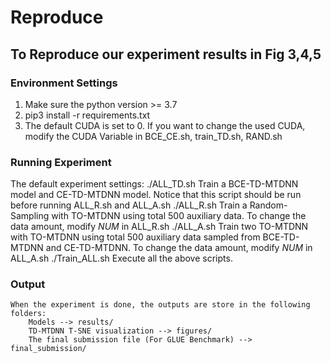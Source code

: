 # Reproduce
## To Reproduce our experiment results in  Fig 3,4,5
### Environment Settings
1. Make sure the python version >= 3.7
2. pip3 install -r requirements.txt
3. The default CUDA is set to 0. If you want to change the used CUDA, modify the CUDA Variable in BCE_CE.sh, train_TD.sh, RAND.sh
### Running Experiment
The default experiment settings:
    ./ALL_TD.sh
        Train a BCE-TD-MTDNN model and CE-TD-MTDNN model. Notice that this script should be run before running ALL_R.sh and ALL_A.sh
    ./ALL_R.sh
        Train a Random-Sampling with TO-MTDNN using total 500 auxiliary data. To change the data amount, modify $NUM$ in ALL_R.sh
    ./ALL_A.sh
        Train two TO-MTDNN with TO-MTDNN using total 500 auxiliary data sampled from BCE-TD-MTDNN and CE-TD-MTDNN. To change the data amount, modify $NUM$ in ALL_A.sh
    ./Train_ALL.sh
        Execute all the above scripts.
### Output
    When the experiment is done, the outputs are store in the following folders:
        Models --> results/
        TD-MTDNN T-SNE visualization --> figures/
        The final submission file (For GLUE Benchmark) --> final_submission/

